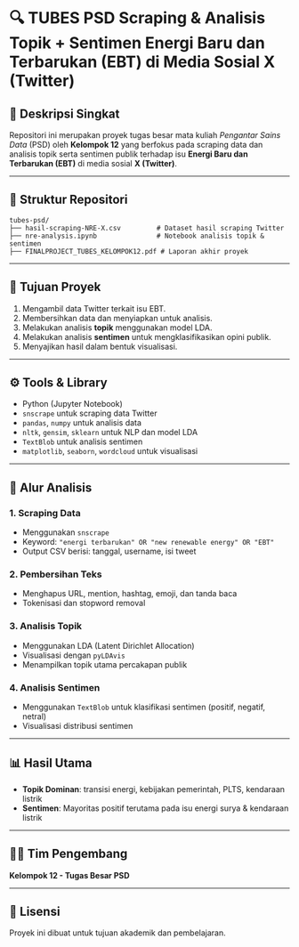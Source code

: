 
# 🔍 TUBES PSD  Scraping & Analisis Topik + Sentimen Energi Baru dan Terbarukan (EBT) di Media Sosial X (Twitter)

## 📘 Deskripsi Singkat

Repositori ini merupakan proyek tugas besar mata kuliah *Pengantar Sains Data* (PSD) oleh **Kelompok 12** yang berfokus pada scraping data dan analisis topik serta sentimen publik terhadap isu **Energi Baru dan Terbarukan (EBT)** di media sosial **X (Twitter)**.

---

## 📁 Struktur Repositori

```
tubes-psd/
├── hasil-scraping-NRE-X.csv         # Dataset hasil scraping Twitter
├── nre-analysis.ipynb               # Notebook analisis topik & sentimen
├── FINALPROJECT_TUBES_KELOMPOK12.pdf # Laporan akhir proyek
```

---

## 🎯 Tujuan Proyek

1. Mengambil data Twitter terkait isu EBT.
2. Membersihkan data dan menyiapkan untuk analisis.
3. Melakukan analisis **topik** menggunakan model LDA.
4. Melakukan analisis **sentimen** untuk mengklasifikasikan opini publik.
5. Menyajikan hasil dalam bentuk visualisasi.

---

## ⚙️ Tools & Library

- Python (Jupyter Notebook)
- `snscrape` untuk scraping data Twitter
- `pandas`, `numpy` untuk analisis data
- `nltk`, `gensim`, `sklearn` untuk NLP dan model LDA
- `TextBlob` untuk analisis sentimen
- `matplotlib`, `seaborn`, `wordcloud` untuk visualisasi

---

## 🧪 Alur Analisis

### 1. Scraping Data
- Menggunakan `snscrape`
- Keyword: `"energi terbarukan" OR "new renewable energy" OR "EBT"`
- Output CSV berisi: tanggal, username, isi tweet

### 2. Pembersihan Teks
- Menghapus URL, mention, hashtag, emoji, dan tanda baca
- Tokenisasi dan stopword removal

### 3. Analisis Topik
- Menggunakan LDA (Latent Dirichlet Allocation)
- Visualisasi dengan `pyLDAvis`
- Menampilkan topik utama percakapan publik

### 4. Analisis Sentimen
- Menggunakan `TextBlob` untuk klasifikasi sentimen (positif, negatif, netral)
- Visualisasi distribusi sentimen

---

## 📊 Hasil Utama

- **Topik Dominan**: transisi energi, kebijakan pemerintah, PLTS, kendaraan listrik
- **Sentimen**: Mayoritas positif terutama pada isu energi surya & kendaraan listrik

---

## 🧑‍💻 Tim Pengembang

**Kelompok 12 - Tugas Besar PSD**

---

## 📄 Lisensi

Proyek ini dibuat untuk tujuan akademik dan pembelajaran.

